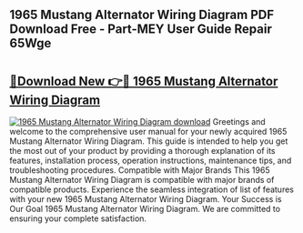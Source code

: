 ## 1965 Mustang Alternator Wiring Diagram PDF Download Free - Part-MEY User Guide Repair 65Wge

# <h2><a href="http://dfouiwv.blite.top/?on=1965+Mustang+Alternator+Wiring+Diagram">🔗Download New 👉🔴 1965 Mustang Alternator Wiring Diagram</a></h2>

[![1965 Mustang Alternator Wiring Diagram download](https://i.imgur.com/lujVjoI.png)](http://dfouiwv.blite.top/?on=1965+Mustang+Alternator+Wiring+Diagram)
Greetings and welcome to the comprehensive user manual for your newly acquired 1965 Mustang Alternator Wiring Diagram. This guide is intended to help you get the most out of your product by providing a thorough explanation of its features, installation process, operation instructions, maintenance tips, and troubleshooting procedures. Compatible with Major Brands This 1965 Mustang Alternator Wiring Diagram is compatible with major brands of compatible products. Experience the seamless integration of list of features with your new 1965 Mustang Alternator Wiring Diagram. Your Success is Our Goal 1965 Mustang Alternator Wiring Diagram. We are committed to ensuring your complete satisfaction.
